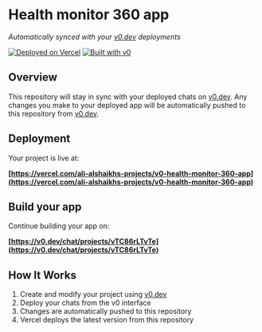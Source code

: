 # Health monitor 360 app

*Automatically synced with your [v0.dev](https://v0.dev) deployments*

[![Deployed on Vercel](https://img.shields.io/badge/Deployed%20on-Vercel-black?style=for-the-badge&logo=vercel)](https://vercel.com/ali-alshaikhs-projects/v0-health-monitor-360-app)
[![Built with v0](https://img.shields.io/badge/Built%20with-v0.dev-black?style=for-the-badge)](https://v0.dev/chat/projects/vTC86rLTvTe)

## Overview

This repository will stay in sync with your deployed chats on [v0.dev](https://v0.dev).
Any changes you make to your deployed app will be automatically pushed to this repository from [v0.dev](https://v0.dev).

## Deployment

Your project is live at:

**[https://vercel.com/ali-alshaikhs-projects/v0-health-monitor-360-app](https://vercel.com/ali-alshaikhs-projects/v0-health-monitor-360-app)**

## Build your app

Continue building your app on:

**[https://v0.dev/chat/projects/vTC86rLTvTe](https://v0.dev/chat/projects/vTC86rLTvTe)**

## How It Works

1. Create and modify your project using [v0.dev](https://v0.dev)
2. Deploy your chats from the v0 interface
3. Changes are automatically pushed to this repository
4. Vercel deploys the latest version from this repository